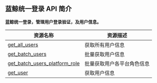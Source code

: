 ## 蓝鲸统一登录 API 简介

**蓝鲸统一登录，管理用户登录验证，及用户信息。**


|资源名称              |	资源描述    |
|---                 |          ---|
|[get_all_users](5.1/API文档/BK_LOGIN/get_all_users.md)	 |获取所有用户信息|
|[get_batch_users](5.1/API文档/BK_LOGIN/get_batch_users.md) |	批量获取用户信息|
|[get_batch_users_platform_role](5.1/API文档/BK_LOGIN/get_batch_users_platform_role.md)|	批量获取用户各平台角色信息|
|[get_user](5.1/API文档/BK_LOGIN/get_user.md)	     |获取用户信息|